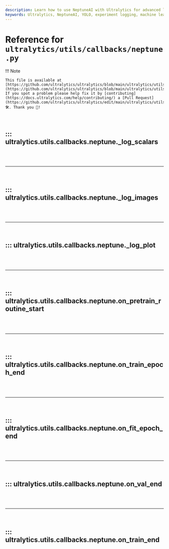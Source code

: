 ```yaml
---
description: Learn how to use NeptuneAI with Ultralytics for advanced logging and tracking of experiments. Detailed setup and callback functions included.
keywords: Ultralytics, NeptuneAI, YOLO, experiment logging, machine learning, AI, callbacks, training, validation
---
```


# Reference for `ultralytics/utils/callbacks/neptune.py`

!!! Note

    This file is available at [https://github.com/ultralytics/ultralytics/blob/main/ultralytics/utils/callbacks/neptune.py](https://github.com/ultralytics/ultralytics/blob/main/ultralytics/utils/callbacks/neptune.py). If you spot a problem please help fix it by [contributing](https://docs.ultralytics.com/help/contributing/) a [Pull Request](https://github.com/ultralytics/ultralytics/edit/main/ultralytics/utils/callbacks/neptune.py) 🛠️. Thank you 🙏!

<br>

## ::: ultralytics.utils.callbacks.neptune._log_scalars

<br><br><hr><br>

## ::: ultralytics.utils.callbacks.neptune._log_images

<br><br><hr><br>

## ::: ultralytics.utils.callbacks.neptune._log_plot

<br><br><hr><br>

## ::: ultralytics.utils.callbacks.neptune.on_pretrain_routine_start

<br><br><hr><br>

## ::: ultralytics.utils.callbacks.neptune.on_train_epoch_end

<br><br><hr><br>

## ::: ultralytics.utils.callbacks.neptune.on_fit_epoch_end

<br><br><hr><br>

## ::: ultralytics.utils.callbacks.neptune.on_val_end

<br><br><hr><br>

## ::: ultralytics.utils.callbacks.neptune.on_train_end

<br><br>
